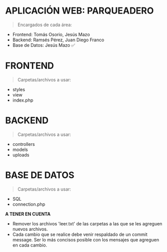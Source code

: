 # APLICACIÓN WEB: PARQUEADERO

> Encargados de cada área:

- Frontend: Tomás Osorio, Jesús Mazo
- Backend: Ramsés Pérez, Juan Diego Franco
- Base de Datos: Jesús Mazo ✅

# FRONTEND

> Carpetas/archivos a usar:

- styles
- view
- index.php

# BACKEND

> Carpetas/archivos a usar:

- controllers
- models
- uploads

# BASE DE DATOS

> Carpetas/archivos a usar:

- SQL
- connection.php

**A TENER EN CUENTA**
- Remover los archivos 'leer.txt' de las carpetas a las que se les agreguen nuevos archivos.
- Cada cambio que se realice debe venir respaldado de un commit message. Ser lo más concisos posible con los mensajes que agreguen en cada cambio.
